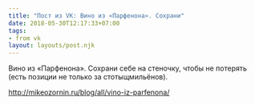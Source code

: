 ```yaml
---
title: "Пост из VK: Вино из «Парфенона». Сохрани"
date: 2018-05-30T12:17:33+07:00
tags:
- from vk
layout: layouts/post.njk
---
```

Вино из «Парфенона». Сохрани себе на стеночку, чтобы не потерять (есть позиции не только за стотыщмильёнов). 

http://mikeozornin.ru/blog/all/vino-iz-parfenona/
